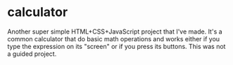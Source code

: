 # calculator
 Another super simple HTML+CSS+JavaScript project that I've made. It's a common calculator that do basic math operations and works either if you type the expression on its "screen" or if you press its buttons. This was not a guided project.

